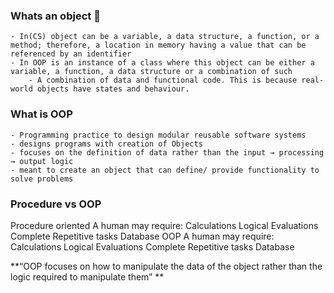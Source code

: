 ### Whats an object 🍄 
    - In(CS) object can be a variable, a data structure, a function, or a method; therefore, a location in memory having a value that can be referenced by an identifier
    - In OOP is an instance of a class where this object can be either a variable, a function, a data structure or a combination of such
        - A combination of data and functional code. This is because real-world objects have states and behaviour.
### What is OOP
    - Programming practice to design modular reusable software systems
    - designs programs with creation of Objects
    - focuses on the definition of data rather than the input → processing → output logic
    - meant to create an object that can define/ provide functionality to solve problems

### Procedure vs OOP
Procedure oriented 
            A human may require:
            Calculations
            Logical Evaluations
            Complete Repetitive tasks
            Database
OOP
            A human may require:
            Calculations
            Logical Evaluations
            Complete Repetitive tasks
            Database
    
 **“OOP focuses on how to manipulate the data of the object rather than the logic required to manipulate them” **
